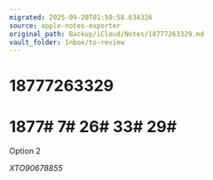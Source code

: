 ```yaml
---
migrated: 2025-09-20T01:50:58.634326
source: apple-notes-exporter
original_path: Backup/iCloud/Notes/18777263329.md
vault_folder: Inbox/to-review
---
```

# 18777263329

# 1877# 7# 26# 33# 29# 

Option 2

_XTO90678855_

